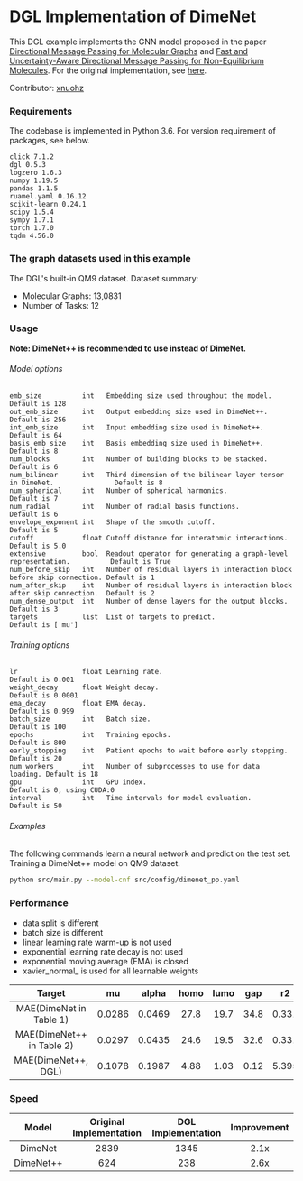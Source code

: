 # DGL Implementation of DimeNet

This DGL example implements the GNN model proposed in the paper [Directional Message Passing for Molecular Graphs](https://arxiv.org/abs/2003.03123) and [Fast and Uncertainty-Aware Directional Message Passing for Non-Equilibrium Molecules](https://arxiv.org/abs/2011.14115). For the original implementation, see [here](https://github.com/klicperajo/dimenet).

Contributor: [xnuohz](https://github.com/xnuohz)

### Requirements
The codebase is implemented in Python 3.6. For version requirement of packages, see below.

```
click 7.1.2
dgl 0.5.3
logzero 1.6.3
numpy 1.19.5
pandas 1.1.5
ruamel.yaml 0.16.12
scikit-learn 0.24.1
scipy 1.5.4
sympy 1.7.1
torch 1.7.0
tqdm 4.56.0
```

### The graph datasets used in this example

The DGL's built-in QM9 dataset. Dataset summary:

* Molecular Graphs: 13,0831
* Number of Tasks: 12

### Usage

**Note: DimeNet++ is recommended to use instead of DimeNet.**

###### Model options
```
emb_size          int   Embedding size used throughout the model.                              Default is 128
out_emb_size      int   Output embedding size used in DimeNet++.                               Default is 256
int_emb_size      int   Input embedding size used in DimeNet++.                                Default is 64
basis_emb_size    int   Basis embedding size used in DimeNet++.                                Default is 8
num_blocks        int   Number of building blocks to be stacked.                               Default is 6   
num_bilinear      int   Third dimension of the bilinear layer tensor in DimeNet.               Default is 8   
num_spherical     int   Number of spherical harmonics.                                         Default is 7   
num_radial        int   Number of radial basis functions.                                      Default is 6   
envelope_exponent int   Shape of the smooth cutoff.                                            Default is 5   
cutoff            float Cutoff distance for interatomic interactions.                          Default is 5.0 
extensive         bool  Readout operator for generating a graph-level representation.          Default is True 
num_before_skip   int   Number of residual layers in interaction block before skip connection. Default is 1   
num_after_skip    int   Number of residual layers in interaction block after skip connection.  Default is 2   
num_dense_output  int   Number of dense layers for the output blocks.                          Default is 3   
targets           list  List of targets to predict.                                            Default is ['mu']
```

###### Training options
```
lr                float Learning rate.                                  Default is 0.001
weight_decay      float Weight decay.                                   Default is 0.0001
ema_decay         float EMA decay.                                      Default is 0.999
batch_size        int   Batch size.                                     Default is 100
epochs            int   Training epochs.                                Default is 800
early_stopping    int   Patient epochs to wait before early stopping.   Default is 20
num_workers       int   Number of subprocesses to use for data loading. Default is 18
gpu               int   GPU index.                                      Default is 0, using CUDA:0
interval          int   Time intervals for model evaluation.            Default is 50
```

###### Examples

The following commands learn a neural network and predict on the test set.
Training a DimeNet++ model on QM9 dataset.
```bash
python src/main.py --model-cnf src/config/dimenet_pp.yaml
```

### Performance

- data split is different
- batch size is different
- linear learning rate warm-up is not used
- exponential learning rate decay is not used
- exponential moving average (EMA) is closed
- xavier_normal_ is used for all learnable weights

| Target | mu | alpha | homo | lumo | gap | r2 | zpve | U0 | U | H | G | Cv |
| :-: | :-: | :-: | :-: | :-: | :-: | :-: | :-: | :-: | :-: | :-: | :-: | :-: |
| MAE(DimeNet in Table 1) | 0.0286 | 0.0469 | 27.8 | 19.7 | 34.8 | 0.331 | 1.29 | 8.02 | 7.89 | 8.11 | 8.98 | 0.0249 |
| MAE(DimeNet++ in Table 2) | 0.0297 | 0.0435 | 24.6 | 19.5 | 32.6 | 0.331 | 1.21 | 6.32 | 6.28 | 6.53 | 7.56 | 0.0230 |
| MAE(DimeNet++, DGL) | 0.1078 | 0.1987 | 4.88 | 1.03 | 0.12 | 5.395 |  |  | 0.06 | 0.06 | 0.05 | 0.0807 |

### Speed

| Model | Original Implementation | DGL Implementation | Improvement |
| :-: | :-: | :-: | :-: |
| DimeNet | 2839 | 1345 | 2.1x |
| DimeNet++ | 624 | 238 | 2.6x |
